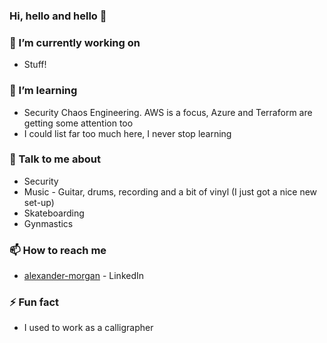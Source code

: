 ### Hi, hello and hello 👋

### 🔭 I’m currently working on 
- Stuff!
### 🌱 I’m learning
- Security Chaos Engineering. AWS is a focus, Azure and Terraform are getting some attention too
- I could list far too much here, I never stop learning
### 💬 Talk to me about
- Security
- Music - Guitar, drums, recording and a bit of vinyl (I just got a nice new set-up)
- Skateboarding
- Gynmastics
### 📫 How to reach me
- [alexander-morgan](https://linkedin.com/in/alexander-morgan-15189a11) - LinkedIn
### ⚡ Fun fact
- I used to work as a calligrapher
